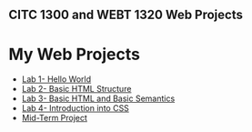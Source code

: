 ## CITC 1300 and WEBT 1320 Web Projects
<h1>My Web Projects</h1>

<ul>
    <li><a href="lab1/Index.Html" target="_blank">Lab 1- Hello World</a></li>
    <li><a href="lab2/Index.html" target="_blank">Lab 2- Basic HTML Structure</a></li>
    <li><a href="lab3/index.html" target="_blank">Lab 3- Basic HTML and Basic Semantics</a></li>
    <li><a href="lab4/index.html" target="_blank">Lab 4- Introduction into CSS</a></li>
    <li><a href="midterm/index.html" target="_blank">Mid-Term Project</a></li>

</ul>

